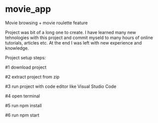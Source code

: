 # movie_app
Movie browsing + movie roulette feature

Project was bit of a long one to create. I have learned many new tehnologies with this project and commit myseld to many hours of online tutorials, articles etc. 
At the end I was left with new experience and knowledge.

Project setup steps:

#1 download project

#2 extract project from zip

#3 run project with code editor like Visual Studio Code

#4 open terminal

#5 run npm install

#6 run npm start
